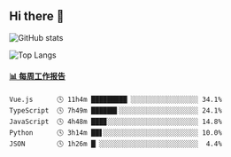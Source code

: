 ## Hi there 👋

![GitHub stats](https://github-readme-stats.orilight.top/api?username=orilights)

![Top Langs](https://github-readme-stats.orilight.top/api/top-langs/?username=orilights&layout=compact)

<!-- waka-box start -->
#### <a href="https://gist.github.com/92c8d5b388768c10efcba86e82b7c4fb" target="_blank">📊 每周工作报告</a>
```text
Vue.js      🕓 11h4m █████████▏░░░░░░░░░░░░░░░░░ 34.1%
TypeScript  🕓 7h49m ██████▌░░░░░░░░░░░░░░░░░░░░ 24.1%
JavaScript  🕓 4h48m ███▉░░░░░░░░░░░░░░░░░░░░░░░ 14.8%
Python      🕓 3h14m ██▋░░░░░░░░░░░░░░░░░░░░░░░░ 10.0%
JSON        🕓 1h26m █▏░░░░░░░░░░░░░░░░░░░░░░░░░  4.4%
```
<!-- Powered by https://github.com/journey-ad/waka-box-go . -->
<!-- waka-box end -->
